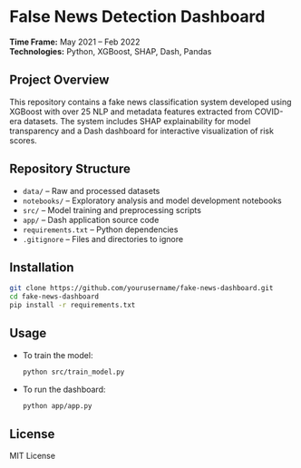 # False News Detection Dashboard

**Time Frame:** May 2021 – Feb 2022  
**Technologies:** Python, XGBoost, SHAP, Dash, Pandas

## Project Overview
This repository contains a fake news classification system developed using XGBoost with over 25 NLP and metadata features extracted from COVID-era datasets. The system includes SHAP explainability for model transparency and a Dash dashboard for interactive visualization of risk scores.

## Repository Structure
- `data/` – Raw and processed datasets  
- `notebooks/` – Exploratory analysis and model development notebooks  
- `src/` – Model training and preprocessing scripts  
- `app/` – Dash application source code  
- `requirements.txt` – Python dependencies  
- `.gitignore` – Files and directories to ignore  

## Installation
```bash
git clone https://github.com/yourusername/fake-news-dashboard.git
cd fake-news-dashboard
pip install -r requirements.txt
```

## Usage
- To train the model:
  ```bash
  python src/train_model.py
  ```
- To run the dashboard:
  ```bash
  python app/app.py
  ```

## License
MIT License

